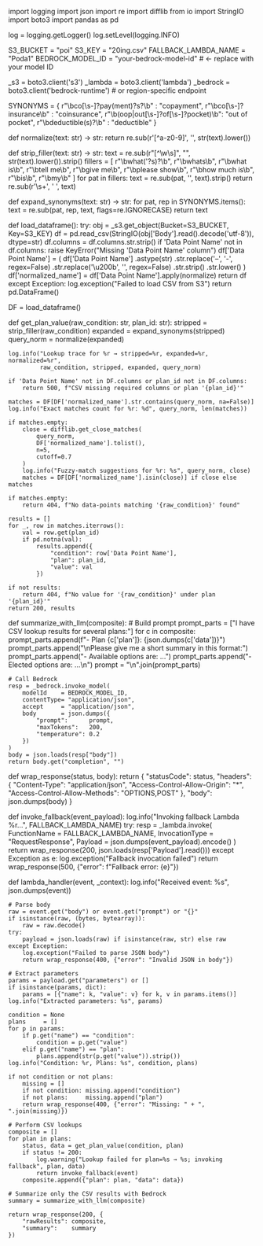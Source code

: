 import logging
import json
import re
import difflib
from io import StringIO
import boto3
import pandas as pd

log = logging.getLogger()
log.setLevel(logging.INFO)

S3_BUCKET = "poi"
S3_KEY    = "20ing.csv"
FALLBACK_LAMBDA_NAME = "Poda1"
BEDROCK_MODEL_ID     = "your-bedrock-model-id"  # ← replace with your model ID

_s3       = boto3.client('s3')
_lambda   = boto3.client('lambda')
_bedrock  = boto3.client('bedrock-runtime')    # or region-specific endpoint

SYNONYMS = {
    r"\bco[\s\-]?pay(ment)?s?\b"          : "copayment",
    r"\bco[\s\-]?insurance\b"             : "coinsurance",
    r"\b(oop|out[\s\-]?of[\s\-]?pocket)\b": "out of pocket",
    r"\bdeductible(s)?\b"                 : "deductible"
}

def normalize(text: str) -> str:
    return re.sub(r'[^a-z0-9]', '', str(text).lower())

def strip_filler(text: str) -> str:
    text = re.sub(r"[^\w\s]", "", str(text).lower()).strip()
    fillers = [
        r"\bwhat('?s)?\b", r"\bwhats\b", r"\bwhat is\b", r"\btell me\b",
        r"\bgive me\b", r"\bplease show\b", r"\bhow much is\b",
        r"\bis\b", r"\bmy\b"
    ]
    for pat in fillers:
        text = re.sub(pat, '', text).strip()
    return re.sub(r'\s+', ' ', text)

def expand_synonyms(text: str) -> str:
    for pat, rep in SYNONYMS.items():
        text = re.sub(pat, rep, text, flags=re.IGNORECASE)
    return text

def load_dataframe():
    try:
        obj = _s3.get_object(Bucket=S3_BUCKET, Key=S3_KEY)
        df  = pd.read_csv(StringIO(obj['Body'].read().decode('utf-8')), dtype=str)
        df.columns = df.columns.str.strip()
        if 'Data Point Name' not in df.columns:
            raise KeyError("Missing 'Data Point Name' column")
        df['Data Point Name'] = (
            df['Data Point Name']
              .astype(str)
              .str.replace('–', '-', regex=False)
              .str.replace('\u200b', '', regex=False)
              .str.strip()
              .str.lower()
        )
        df['normalized_name'] = df['Data Point Name'].apply(normalize)
        return df
    except Exception:
        log.exception("Failed to load CSV from S3")
        return pd.DataFrame()

DF = load_dataframe()

def get_plan_value(raw_condition: str, plan_id: str):
    stripped   = strip_filler(raw_condition)
    expanded   = expand_synonyms(stripped)
    query_norm = normalize(expanded)

    log.info("Lookup trace for %r → stripped=%r, expanded=%r, normalized=%r",
             raw_condition, stripped, expanded, query_norm)

    if 'Data Point Name' not in DF.columns or plan_id not in DF.columns:
        return 500, f"CSV missing required columns or plan '{plan_id}'"

    matches = DF[DF['normalized_name'].str.contains(query_norm, na=False)]
    log.info("Exact matches count for %r: %d", query_norm, len(matches))

    if matches.empty:
        close = difflib.get_close_matches(
            query_norm,
            DF['normalized_name'].tolist(),
            n=5,
            cutoff=0.7
        )
        log.info("Fuzzy-match suggestions for %r: %s", query_norm, close)
        matches = DF[DF['normalized_name'].isin(close)] if close else matches

    if matches.empty:
        return 404, f"No data-points matching '{raw_condition}' found"

    results = []
    for _, row in matches.iterrows():
        val = row.get(plan_id)
        if pd.notna(val):
            results.append({
                "condition": row['Data Point Name'],
                "plan": plan_id,
                "value": val
            })

    if not results:
        return 404, f"No value for '{raw_condition}' under plan '{plan_id}'"
    return 200, results

def summarize_with_llm(composite):
    # Build prompt
    prompt_parts = ["I have CSV lookup results for several plans:"]
    for c in composite:
        prompt_parts.append(f"- Plan {c['plan']}: {json.dumps(c['data'])}")
    prompt_parts.append("\nPlease give me a short summary in this format:")
    prompt_parts.append("- Available options are: …")
    prompt_parts.append("- Elected options are: …\n")
    prompt = "\n".join(prompt_parts)

    # Call Bedrock
    resp = _bedrock.invoke_model(
        modelId    = BEDROCK_MODEL_ID,
        contentType= "application/json",
        accept     = "application/json",
        body       = json.dumps({
            "prompt":      prompt,
            "maxTokens":   200,
            "temperature": 0.2
        })
    )
    body = json.loads(resp["body"])
    return body.get("completion", "")

def wrap_response(status, body):
    return {
        "statusCode": status,
        "headers": {
            "Content-Type": "application/json",
            "Access-Control-Allow-Origin": "*",
            "Access-Control-Allow-Methods": "OPTIONS,POST"
        },
        "body": json.dumps(body)
    }

def invoke_fallback(event_payload):
    log.info("Invoking fallback Lambda %r…", FALLBACK_LAMBDA_NAME)
    try:
        resp = _lambda.invoke(
            FunctionName   = FALLBACK_LAMBDA_NAME,
            InvocationType = "RequestResponse",
            Payload        = json.dumps(event_payload).encode()
        )
        return wrap_response(200, json.loads(resp['Payload'].read()))
    except Exception as e:
        log.exception("Fallback invocation failed")
        return wrap_response(500, {"error": f"Fallback error: {e}"})

def lambda_handler(event, _context):
    log.info("Received event: %s", json.dumps(event))

    # Parse body
    raw = event.get("body") or event.get("prompt") or "{}"
    if isinstance(raw, (bytes, bytearray)):
        raw = raw.decode()
    try:
        payload = json.loads(raw) if isinstance(raw, str) else raw
    except Exception:
        log.exception("Failed to parse JSON body")
        return wrap_response(400, {"error": "Invalid JSON in body"})

    # Extract parameters
    params = payload.get("parameters") or []
    if isinstance(params, dict):
        params = [{"name": k, "value": v} for k, v in params.items()]
    log.info("Extracted parameters: %s", params)

    condition = None
    plans     = []
    for p in params:
        if p.get("name") == "condition":
            condition = p.get("value")
        elif p.get("name") == "plan":
            plans.append(str(p.get("value")).strip())
    log.info("Condition: %r, Plans: %s", condition, plans)

    if not condition or not plans:
        missing = []
        if not condition: missing.append("condition")
        if not plans:     missing.append("plan")
        return wrap_response(400, {"error": "Missing: " + ", ".join(missing)})

    # Perform CSV lookups
    composite = []
    for plan in plans:
        status, data = get_plan_value(condition, plan)
        if status != 200:
            log.warning("Lookup failed for plan=%s → %s; invoking fallback", plan, data)
            return invoke_fallback(event)
        composite.append({"plan": plan, "data": data})

    # Summarize only the CSV results with Bedrock
    summary = summarize_with_llm(composite)

    return wrap_response(200, {
        "rawResults": composite,
        "summary":    summary
    })
